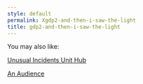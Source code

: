 ```yaml
---
style: default
permalink: Xgdp2-and-then-i-saw-the-light
title: gdp2-and-then-i-saw-the-light
---
```

You may also like:

[Unusual Incidents Unit Hub](http://scp-wiki.net/unusual-incidents-unit-hub)

[An Audience](http://scp-wiki.net/an-audience)
